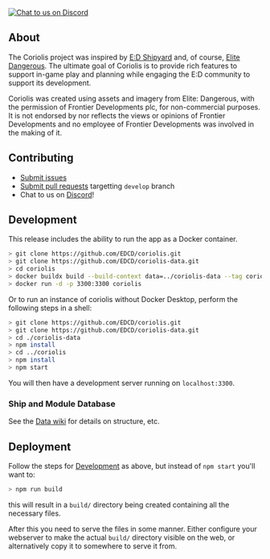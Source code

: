 [![Chat to us on Discord](https://img.shields.io/badge/Discord-EDCD%20%23coriolis-blue.svg?style=social)](https://discord.gg/0uwCh6R62aPRjk9w)

## About

The Coriolis project was inspired by [E:D Shipyard](http://www.edshipyard.com/) and, of course, [Elite Dangerous](http://www.elitedangerous.com). The ultimate goal of Coriolis is to provide rich features to support in-game play and planning while engaging the E:D community to support its development.

Coriolis was created using assets and imagery from Elite: Dangerous, with the permission of Frontier Developments plc, for non-commercial purposes. It is not endorsed by nor reflects the views or opinions of Frontier Developments and no employee of Frontier Developments was involved in the making of it.

## Contributing

- [Submit issues](https://github.com/EDCD/coriolis/issues)
- [Submit pull requests](https://github.com/EDCD/coriolis/pulls) targetting `develop` branch
- Chat to us on [Discord](https://discord.gg/0uwCh6R62aPRjk9w)!

## Development

This release includes the ability to run the app as a Docker container.
```sh
> git clone https://github.com/EDCD/coriolis.git
> git clone https://github.com/EDCD/coriolis-data.git
> cd coriolis
> docker buildx build --build-context data=../coriolis-data --tag coriolis .
> docker run -d -p 3300:3300 coriolis
```

Or to run an instance of coriolis without Docker Desktop, perform the following steps in a shell:
```sh
> git clone https://github.com/EDCD/coriolis.git
> git clone https://github.com/EDCD/coriolis-data.git
> cd ./coriolis-data
> npm install
> cd ../coriolis
> npm install
> npm start
```

You will then have a development server running on `localhost:3300`.

### Ship and Module Database

See the [Data wiki](https://github.com/EDCD/coriolis-data/wiki) for details on structure, etc.

## Deployment

Follow the steps for [Development](#development) as above, but instead
of `npm start` you'll want to:

```sh
> npm run build
```

this will result in a `build/` directory being created containing all the necessary files.

After this you need to serve the files in some manner.
Either configure your webserver to make the actual `build/` directory
visible on the web, or alternatively copy it to somewhere to serve it
from.
